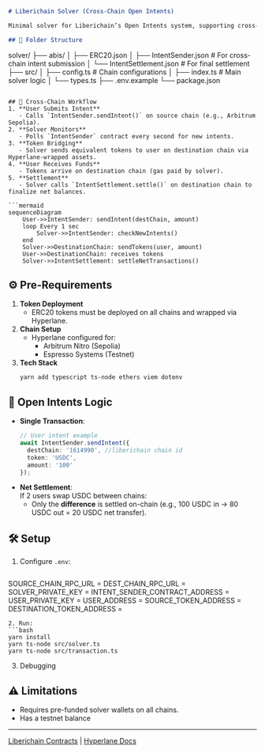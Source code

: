 ```markdown
# Liberichain Solver (Cross-Chain Open Intents)

Minimal solver for Liberichain’s Open Intents system, supporting cross-chain swaps via Hyperlane and settlement on Arbitrum Nitro & Espresso Systems.

## 📂 Folder Structure
```
solver/
├── abis/
│   ├── ERC20.json
│   ├── IntentSender.json       # For cross-chain intent submission
│   └── IntentSettlement.json   # For final settlement
├── src/
│   ├── config.ts              # Chain configurations
│   ├── index.ts               # Main solver logic
│   └── types.ts
├── .env.example
└── package.json
```

## 🌉 Cross-Chain Workflow
1. **User Submits Intent**  
   - Calls `IntentSender.sendIntent()` on source chain (e.g., Arbitrum Sepolia).
2. **Solver Monitors**  
   - Polls `IntentSender` contract every second for new intents.
3. **Token Bridging**  
   - Solver sends equivalent tokens to user on destination chain via Hyperlane-wrapped assets.
4. **User Receives Funds**  
   - Tokens arrive on destination chain (gas paid by solver).
5. **Settlement**  
   - Solver calls `IntentSettlement.settle()` on destination chain to finalize net balances.

```mermaid
sequenceDiagram
    User->>IntentSender: sendIntent(destChain, amount)
    loop Every 1 sec
        Solver->>IntentSender: checkNewIntents()
    end
    Solver->>DestinationChain: sendTokens(user, amount)
    User->>DestinationChain: receives tokens
    Solver->>IntentSettlement: settleNetTransactions()
```

## ⚙️ Pre-Requirements
1. **Token Deployment**  
   - ERC20 tokens must be deployed on all chains and wrapped via Hyperlane.
2. **Chain Setup**  
   - Hyperlane configured for:
     - Arbitrum Nitro (Sepolia)
     - Espresso Systems (Testnet)
3. **Tech Stack**  
   ```bash
   yarn add typescript ts-node ethers viem dotenv
   ```

## 🔄 Open Intents Logic
- **Single Transaction**:  
  ```ts
  // User intent example
  await IntentSender.sendIntent({
    destChain: '1614990', //liberichain chain id
    token: 'USDC',
    amount: '100'
  });
  ```
- **Net Settlement**:  
  If 2 users swap USDC between chains:
  - Only the **difference** is settled on-chain (e.g., 100 USDC in → 80 USDC out = 20 USDC net transfer).

## 🛠️ Setup
1. Configure `.env`:
   ```ini
  SOURCE_CHAIN_RPC_URL = 
  DEST_CHAIN_RPC_URL = 
  SOLVER_PRIVATE_KEY = 
  INTENT_SENDER_CONTRACT_ADDRESS =
  USER_PRIVATE_KEY = 
  USER_ADDRESS =
  SOURCE_TOKEN_ADDRESS =
  DESTINATION_TOKEN_ADDRESS =
   ```
2. Run:
   ```bash
   yarn install
   yarn ts-node src/solver.ts
   yarn ts-node src/transaction.ts
   ```
3. Debugging

## ⚠️ Limitations
- Requires pre-funded solver wallets on all chains.
- Has a testnet balance

---
[Liberichain Contracts](https://github.com/novaria-defi/liberichain-open-intents) | [Hyperlane Docs](https://docs.hyperlane.xyz)
```
